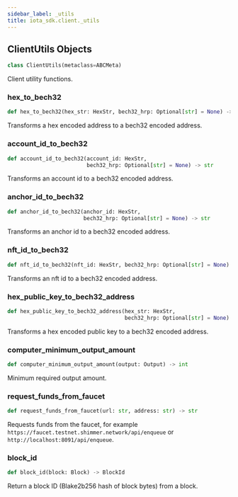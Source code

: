 ```yaml
---
sidebar_label: _utils
title: iota_sdk.client._utils
---
```


## ClientUtils Objects

```python
class ClientUtils(metaclass=ABCMeta)
```

Client utility functions.

### hex\_to\_bech32

```python
def hex_to_bech32(hex_str: HexStr, bech32_hrp: Optional[str] = None) -> str
```

Transforms a hex encoded address to a bech32 encoded address.

### account\_id\_to\_bech32

```python
def account_id_to_bech32(account_id: HexStr,
                         bech32_hrp: Optional[str] = None) -> str
```

Transforms an account id to a bech32 encoded address.

### anchor\_id\_to\_bech32

```python
def anchor_id_to_bech32(anchor_id: HexStr,
                        bech32_hrp: Optional[str] = None) -> str
```

Transforms an anchor id to a bech32 encoded address.

### nft\_id\_to\_bech32

```python
def nft_id_to_bech32(nft_id: HexStr, bech32_hrp: Optional[str] = None) -> str
```

Transforms an nft id to a bech32 encoded address.

### hex\_public\_key\_to\_bech32\_address

```python
def hex_public_key_to_bech32_address(hex_str: HexStr,
                                     bech32_hrp: Optional[str] = None) -> str
```

Transforms a hex encoded public key to a bech32 encoded address.

### computer\_minimum\_output\_amount

```python
def computer_minimum_output_amount(output: Output) -> int
```

Minimum required output amount.

### request\_funds\_from\_faucet

```python
def request_funds_from_faucet(url: str, address: str) -> str
```

Requests funds from the faucet, for example `https://faucet.testnet.shimmer.network/api/enqueue` or `http://localhost:8091/api/enqueue`.

### block\_id

```python
def block_id(block: Block) -> BlockId
```

Return a block ID (Blake2b256 hash of block bytes) from a block.

